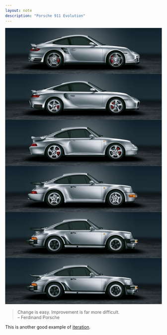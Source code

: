 ```yaml
---
layout: note
description: "Porsche 911 Evolution"
---
```


![Porsche 911 Evolution][1]

> Change is easy. Improvement is far more difficult.  
> – Ferdinand Porsche

This is another good example of [iteration][2].

[1]: /assets/images/notes/porsche-911-evolution.jpg
[2]: /iteration/
